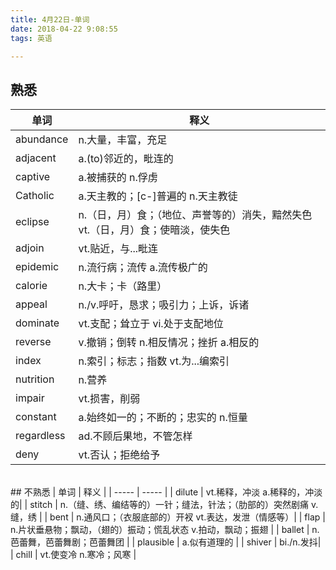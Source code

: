 ```yaml
---
title: 4月22日-单词  
date: 2018-04-22 9:08:55  
tags: 英语

---
```


## 熟悉
| 单词 | 释义 |
| ------ | ------ |
| abundance         | n.大量，丰富，充足 |
| adjacent         | a.(to)邻近的，毗连的 |
| captive      | a.被捕获的  n.俘虏 |
| Catholic             | a.天主教的；[c-]普遍的 n.天主教徒|
| eclipse        | n.（日，月）食；（地位、声誉等的）消失，黯然失色 vt.（日，月）食；使暗淡，使失色 |
| adjoin              | vt.贴近，与...毗连|
| epidemic            | n.流行病；流传 a.流传极广的 |
| calorie            | n.大卡；卡（路里） |
| appeal         | n./v.呼吁，恳求；吸引力；上诉，诉诸 |
| dominate          | vt.支配；耸立于 vi.处于支配地位 |
| reverse        | v.撤销；倒转 n.相反情况；挫折 a.相反的|
| index            | n.索引；标志；指数 vt.为...编索引|
| nutrition             | n.营养 |
| impair              | vt.损害，削弱|
| constant           | a.始终如一的；不断的；忠实的 n.恒量 |
| regardless   | ad.不顾后果地，不管怎样 |
| deny           | vt.否认；拒绝给予 |


</br>
## 不熟悉
| 单词 | 释义 |
| ----- | ----- |
| dilute         | vt.稀释，冲淡  a.稀释的，冲淡的|
| stitch            | n.（缝、绣、编结等的）一针；缝法，针法；（肋部的）突然剧痛 v.缝，绣 |
| bent           | n.通风口；（衣服底部的）开衩 vt.表达，发泄（情感等）|
| flap           | n.片状垂悬物；飘动，（翅的）振动；慌乱状态 v.拍动，飘动；振翅 |
| ballet        | n.芭蕾舞，芭蕾舞剧；芭蕾舞团 |
| plausible          | a.似有道理的 |
| shiver             | bi./n.发抖|
| chill           | vt.使变冷 n.寒冷；风寒 |
